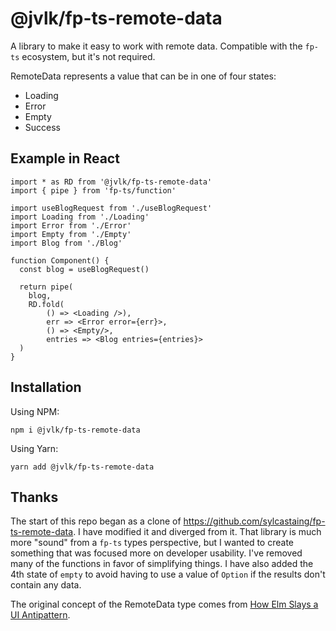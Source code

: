 # @jvlk/fp-ts-remote-data

A library to make it easy to work with remote data. Compatible with the `fp-ts` ecosystem, but it's not required.

RemoteData represents a value that can be in one of four states:

- Loading
- Error
- Empty
- Success

## Example in React

```tsx
import * as RD from '@jvlk/fp-ts-remote-data'
import { pipe } from 'fp-ts/function'

import useBlogRequest from './useBlogRequest'
import Loading from './Loading'
import Error from './Error'
import Empty from './Empty'
import Blog from './Blog'

function Component() {
  const blog = useBlogRequest()

  return pipe(
    blog,
    RD.fold(
        () => <Loading />),
        err => <Error error={err}>,
        () => <Empty/>,
        entries => <Blog entries={entries}>
  )
}
```

## Installation

Using NPM:

```
npm i @jvlk/fp-ts-remote-data
```

Using Yarn:

```
yarn add @jvlk/fp-ts-remote-data
```

## Thanks

The start of this repo began as a clone of https://github.com/sylcastaing/fp-ts-remote-data. I have modified it and diverged from it. That library is much more "sound" from a `fp-ts` types perspective, but I wanted to create something that was focused more on developer usability. I've removed many of the functions in favor of simplifying things. I have also added the 4th state of `empty` to avoid having to use a value of `Option` if the results don't contain any data.

The original concept of the RemoteData type comes from [How Elm Slays a UI Antipattern](http://blog.jenkster.com/2016/06/how-elm-slays-a-ui-antipattern.html).
